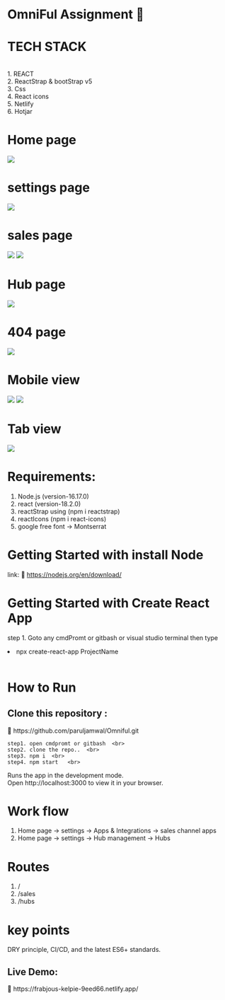 # OmniFul Assignment  📁

 <h1> TECH STACK </h1>  <br>
  1. REACT  <br>
  2. ReactStrap & bootStrap v5 <br>
  3. Css <br>
  4. React icons <br>
  5. Netlify <br>
  6. Hotjar
   
  # Home page
  
  <img src="https://user-images.githubusercontent.com/96183163/209703430-50dc6c54-9669-4666-b77d-6f91ae8e5d7c.png" />
  
  # settings page
  
  <img src="https://user-images.githubusercontent.com/96183163/209703535-e6d4f179-234e-43a2-bf7a-6c11d3e7f226.png" />
 
 # sales page
  
  <img src="https://user-images.githubusercontent.com/96183163/209703701-31458e2c-546d-48e0-afe3-5cbb88b205d3.png" />
  <img src="https://user-images.githubusercontent.com/96183163/209703872-dc24aa52-a1b6-4ccf-886a-04c9668bc9db.png"/>
  
  # Hub page
  
  <img src="https://user-images.githubusercontent.com/96183163/209703986-2009d6e9-e595-4b30-bb11-3dd813165c94.png" />

  
  # 404 page
  
  <img src="https://user-images.githubusercontent.com/96183163/209704090-c9db2de9-2ce2-4bfd-bfa4-6a8eaed90522.png" />

  # Mobile view
  
  <img src="https://user-images.githubusercontent.com/96183163/209704294-9df3191f-23eb-4ed8-bf49-5dc7a75cb76d.png"/>

  <img src="https://user-images.githubusercontent.com/96183163/209704383-804b9086-fdf7-4bd3-a3e4-e91f832c09b9.png" />
  
  # Tab view 
  
  <img src="https://user-images.githubusercontent.com/96183163/209706998-4d61768d-fc72-4e09-913d-06523aa494ca.png"/>
  
<h1>Requirements:</h1>
  
   1.  Node.js (version-16.17.0) <br>
   2.  react  (version-18.2.0)   <br>
   3.  reactStrap using (npm i reactstrap)
   4.  reactIcons (npm i react-icons)
   5.  google free font -> Montserrat
   
   <h1> Getting Started with install Node </h1>
   
   link: 🔗 https://nodejs.org/en/download/
   
  
   <h1> Getting Started with Create React App </h1>
   
   step 1. Goto any cmdPromt or gitbash or visual studio terminal then type <li> npx create-react-app ProjectName </li>  <br>
   
   <h1>How to Run </h1> 
   
   <h2> Clone this repository : </h2> 🔗 https://github.com/paruljamwal/Omniful.git  <br>
   
    step1. open cmdpromt or gitbash  <br>
    step2. clone the repo..  <br>
    step3. npm i  <br>
    step4. npm start   <br>
     
   Runs the app in the development mode.  <br>
   Open http://localhost:3000 to view it in your browser.  <br>
   
  # Work flow

  1. Home page -> settings -> Apps & Integrations -> sales channel apps
  2. Home page -> settings -> Hub management -> Hubs 
  
  # Routes
  
  1. /
  2. /sales
  3. /hubs
  
  # key points
  
   DRY principle, CI/CD, and the latest ES6+ standards.
  
  <h2> Live Demo: </h2> 🔗 https://frabjous-kelpie-9eed66.netlify.app/
  
  

